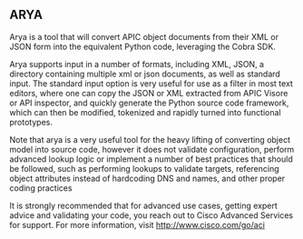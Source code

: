 ## ARYA

Arya is a tool that will convert APIC object documents from their XML or JSON form into the equivalent Python code, leveraging the Cobra SDK.

Arya supports input in a number of formats, including XML, JSON, a directory containing multiple xml or json documents, as well as standard input. The standard input option is very useful for use as a filter in most text editors, where one can copy the JSON or XML extracted from APIC Visore or API inspector, and quickly generate the Python source code framework, which can then be modified, tokenized and rapidly turned into functional prototypes.

Note that arya is a very useful tool for the heavy lifting of converting object model into source code, however it does not validate configuration, perform advanced lookup logic or implement a number of best practices that should be followed, such as performing lookups to validate targets, referencing object attributes instead of hardcoding DNS and names, and other proper coding practices

It is strongly recommended that for advanced use cases, getting expert advice and validating your code, you reach out to Cisco Advanced Services for support. For more information, visit http://www.cisco.com/go/aci